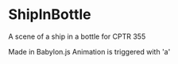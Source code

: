 # ShipInBottle
A scene of a ship in a bottle for CPTR 355

Made in Babylon.js
Animation is triggered with 'a'